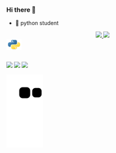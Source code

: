 ### Hi there 👋

- 🔭 python student

<div align="center">
  <a href="https://github.com/mickaelMorais">
  <img height="180em" src="https://github-readme-stats.vercel.app/api?username=mickaelMorais&show_icons=true&theme=dark&include_all_commits=true&count_private=true"/>
  <img height="180em" src="https://github-readme-stats.vercel.app/api/top-langs/?username=mickaelMorais&layout=compact&langs_count=7&theme=dark"/>
</div>
  
   <img align="center" alt="Rafa-Python" height="30" width="40" src="https://raw.githubusercontent.com/devicons/devicon/master/icons/python/python-original.svg">
  
  ##
 
<div> 
  <a href="https://instagram.com/mickaelooliveiraa" target="_blank"><img src="https://img.shields.io/badge/-Instagram-%23E4405F?style=for-the-badge&logo=instagram&logoColor=white" target="_blank"></a>
 <a href="https://discord.gg/wagxzStdcR" target="_blank"><img src="https://img.shields.io/badge/Discord-7289DA?style=for-the-badge&logo=discord&logoColor=white" target="_blank"></a> 
  <a href = "mailto:mickaelmoraiso@gmail.com"><img src="https://img.shields.io/badge/-Gmail-%23333?style=for-the-badge&logo=gmail&logoColor=white" target="_blank"></a>
  
  ![Snake animation](https://github.com/mickaelMorais/mickaelMorais/blob/output/github-contribution-grid-snake.svg)
  
</div>
